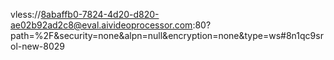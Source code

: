 vless://8abaffb0-7824-4d20-d820-ae02b92ad2c8@eval.aivideoprocessor.com:80?path=%2F&security=none&alpn=null&encryption=none&type=ws#8n1qc9srol-new-8029
